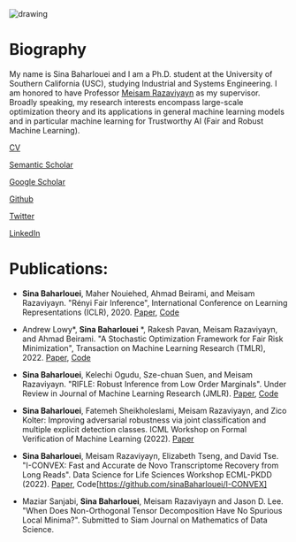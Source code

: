 <img src="https://raw.githubusercontent.com/sinaBaharlouei/website/master/Sina2.png" alt="drawing" />


# Biography

My name is Sina Baharlouei and I am a Ph.D. student at the University of Southern California (USC), studying Industrial and Systems Engineering. I am honored to have Professor [Meisam Razaviyayn](https://sites.usc.edu/razaviyayn/) as my supervisor. Broadly speaking, my research interests encompass large-scale optimization theory and its applications in general machine learning models and in particular machine learning for Trustworthy AI (Fair and Robust Machine Learning).

[CV](https://github.com/sinaBaharlouei/website/raw/master/CV_Final.pdf)

[Semantic Scholar](https://www.semanticscholar.org/author/Sina-Baharlouei/148009027)

[Google Scholar](https://scholar.google.com/citations?user=a-yq6EAAAAAJ&hl=en)

[Github](https://github.com/sinaBaharlouei)

[Twitter](https://twitter.com/BaharloueiSina)

[LinkedIn](https://www.linkedin.com/in/sina-baharlouei-00b4ba97/)

# Publications:

* **Sina Baharlouei**, Maher Nouiehed, Ahmad Beirami, and Meisam Razaviyayn. "Rényi Fair Inference", International Conference on Learning Representations (ICLR), 2020.
[Paper](https://arxiv.org/pdf/1906.12005.pdf), [Code](https://github.com/optimization-for-data-driven-science/Renyi-Fair-Inference)

* Andrew Lowy*, **Sina Baharlouei** *, Rakesh Pavan, Meisam Razaviyayn, and Ahmad Beirami. "A Stochastic Optimization Framework for Fair Risk Minimization", Transaction on Machine Learning Research (TMLR), 2022. [Paper](https://arxiv.org/pdf/2102.12586.pdf), [Code](https://github.com/optimization-for-data-driven-science/FERMI)

* **Sina Baharlouei**, Kelechi Ogudu, Sze-chuan Suen, and Meisam Razaviyayn. "RIFLE: Robust Inference from Low Order Marginals". Under Review in Journal of Machine Learning Research (JMLR). [Paper](https://arxiv.org/pdf/2109.00644v2.pdf), [Code](https://github.com/optimization-for-data-driven-science/RIFLE) 


* **Sina Baharlouei**, Fatemeh Sheikholeslami, Meisam Razaviyayn, and Zico Kolter: Improving adversarial robustness via joint classification and multiple explicit detection classes. ICML Workshop on Formal Verification of Machine Learning (2022). [Paper](http://download.huanzhang.com/events/wfvml2022/papers/24_CameraReady_Camera%20Ready.pdf)


* **Sina Baharlouei**, Meisam Razaviyayn, Elizabeth Tseng, and David Tse. "I-CONVEX: Fast and Accurate de Novo Transcriptome Recovery from Long Reads". Data Science for Life Sciences Workshop ECML-PKDD (2022). [Paper](https://www.biorxiv.org/content/10.1101/2020.09.28.317594v1.full.pdf), Code[https://github.com/sinaBaharlouei/I-CONVEX]


* Maziar Sanjabi, **Sina Baharlouei**, Meisam Razaviyayn and Jason D. Lee. "When Does Non-Orthogonal Tensor Decomposition Have No Spurious Local Minima?". Submitted to
Siam Journal on Mathematics of Data Science.
